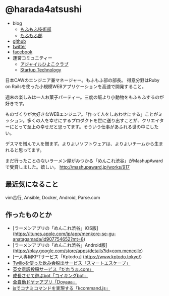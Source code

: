 # @harada4atsushi

- blog
  - [もふもふ技術部](http://j-caw.co.jp/blog/)
  - [もふもふ部](http://blog.j-caw.co.jp/)
- [github](https://github.com/harada4atsushi)
- [twitter](https://twitter.com/harada4atsushi)
- [facebook](https://www.facebook.com/harada.at.sea4)
- 運営コミュニティー
  - [アジャイルひよこクラブ](https://manage.doorkeeper.jp/groups/agile-hiyoko-club)
  - [Startup Technology](https://www.facebook.com/groups/562193277127359/)

日本CAWのエンジニア兼マネージャー。もふもふ部の部長。
得意分野はRuby on Railsを使った小規模WEBアプリケーションを高速で開発すること。

週末の楽しみは一人お菓子パーティー。三度の飯より小動物をもふもふするのが好きです。

ものづくりが大好きなWEBエンジニア。「作って人をしあわせにする」ことがミッション。多くの人を幸せにするプロダクトを世に送り出すことが、クリエイターにとって至上の幸せだと思ってます。そういう仕事があふれる世の中にしたい。

デスマを憎んで人を憎まず。よりよいソフトウェアは、よりよいチームから生まれると思ってます。

まだ行ったことのないラーメン屋がみつかる「めんこれ渋谷」がMashupAwardで受賞しました。嬉しい。
http://mashupaward.jp/works/917

## 最近気になること
vim苦行, Ansible, Docker, Android, Parse.com

## 作ったものとか
- [ラーメンアプリの「めんこれ渋谷」iOS版]  (https://itunes.apple.com/jp/app/menkore-se-gu-anatagamada/id907754652?mt=8)
- [ラーメンアプリの「めんこれ渋谷」Android版]  (https://play.google.com/store/apps/details?id=com.mencolle)
- [一人専用KPTサービス「Kptodo」]  (https://www.kptodo.tokyo/)
- [Twilioを使った飲み会脱出サービス「スマートエスケープ」](https://smart-escape.net/)
- [英文意訳投稿サービス「だれうま.com」](http://dare-uma.com/)  
- [成長させて遊ぶbot「コイキングbot」](https://twitter.com/koiking__bot)
- [全自動ドヤァアプリ「Doyaaa」](http://www.doyaaa.com/)
- [jsでコナミコマンドを実現する「kcommand.js」](http://harada-atsushi.info/archives/works/530)

